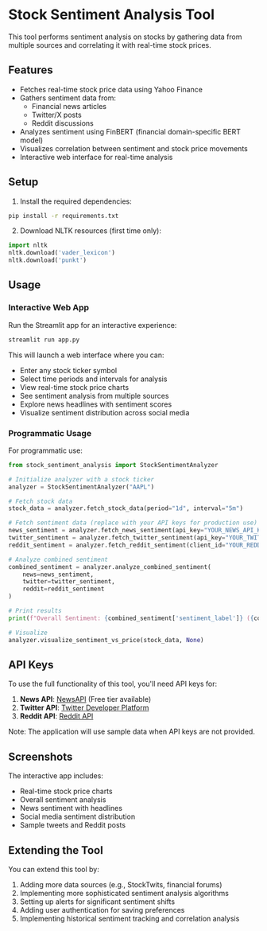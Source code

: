 # Stock Sentiment Analysis Tool

This tool performs sentiment analysis on stocks by gathering data from multiple sources and correlating it with real-time stock prices.

## Features

- Fetches real-time stock price data using Yahoo Finance
- Gathers sentiment data from:
  - Financial news articles
  - Twitter/X posts
  - Reddit discussions
- Analyzes sentiment using FinBERT (financial domain-specific BERT model)
- Visualizes correlation between sentiment and stock price movements
- Interactive web interface for real-time analysis

## Setup

1. Install the required dependencies:

```bash
pip install -r requirements.txt
```

2. Download NLTK resources (first time only):

```python
import nltk
nltk.download('vader_lexicon')
nltk.download('punkt')
```

## Usage

### Interactive Web App

Run the Streamlit app for an interactive experience:

```bash
streamlit run app.py
```

This will launch a web interface where you can:
- Enter any stock ticker symbol
- Select time periods and intervals for analysis
- View real-time stock price charts
- See sentiment analysis from multiple sources
- Explore news headlines with sentiment scores
- Visualize sentiment distribution across social media

### Programmatic Usage

For programmatic use:

```python
from stock_sentiment_analysis import StockSentimentAnalyzer

# Initialize analyzer with a stock ticker
analyzer = StockSentimentAnalyzer("AAPL")

# Fetch stock data
stock_data = analyzer.fetch_stock_data(period="1d", interval="5m")

# Fetch sentiment data (replace with your API keys for production use)
news_sentiment = analyzer.fetch_news_sentiment(api_key="YOUR_NEWS_API_KEY")
twitter_sentiment = analyzer.fetch_twitter_sentiment(api_key="YOUR_TWITTER_API_KEY", api_secret="YOUR_TWITTER_API_SECRET")
reddit_sentiment = analyzer.fetch_reddit_sentiment(client_id="YOUR_REDDIT_CLIENT_ID", client_secret="YOUR_REDDIT_CLIENT_SECRET")

# Analyze combined sentiment
combined_sentiment = analyzer.analyze_combined_sentiment(
    news=news_sentiment,
    twitter=twitter_sentiment,
    reddit=reddit_sentiment
)

# Print results
print(f"Overall Sentiment: {combined_sentiment['sentiment_label']} ({combined_sentiment['overall_sentiment']:.2f})")

# Visualize
analyzer.visualize_sentiment_vs_price(stock_data, None)
```

## API Keys

To use the full functionality of this tool, you'll need API keys for:

1. **News API**: [NewsAPI](https://newsapi.org/) (Free tier available)
2. **Twitter API**: [Twitter Developer Platform](https://developer.twitter.com/en/docs/twitter-api) 
3. **Reddit API**: [Reddit API](https://www.reddit.com/dev/api/)

Note: The application will use sample data when API keys are not provided.

## Screenshots

The interactive app includes:
- Real-time stock price charts
- Overall sentiment analysis
- News sentiment with headlines
- Social media sentiment distribution
- Sample tweets and Reddit posts

## Extending the Tool

You can extend this tool by:

1. Adding more data sources (e.g., StockTwits, financial forums)
2. Implementing more sophisticated sentiment analysis algorithms
3. Setting up alerts for significant sentiment shifts
4. Adding user authentication for saving preferences
5. Implementing historical sentiment tracking and correlation analysis
